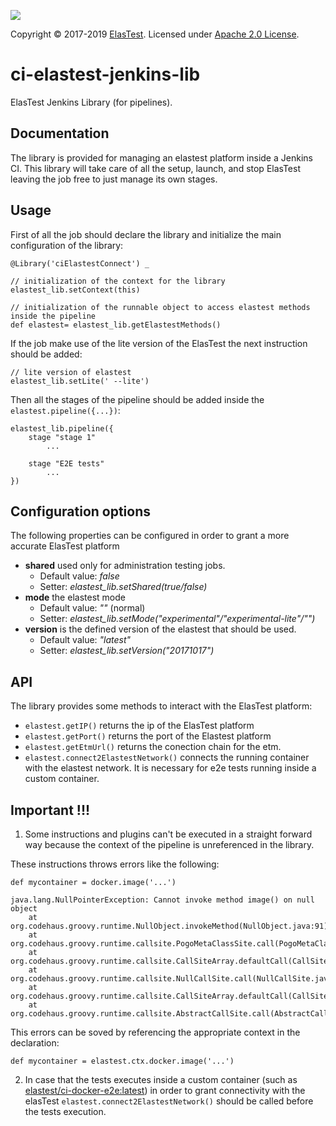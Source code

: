 [![][ElasTest Logo]][ElasTest]

Copyright © 2017-2019 [ElasTest]. Licensed under [Apache 2.0 License].

ci-elastest-jenkins-lib
==============================

ElasTest Jenkins Library (for pipelines).

Documentation
-----------------

The library is provided for managing an elastest platform inside a Jenkins CI. This library will take care of all the 
setup, launch, and stop ElasTest leaving the job free to just manage its own stages.


Usage
-----------------

First of all the job should declare the library and initialize the main configuration of the library:

```
@Library('ciElastestConnect') _

// initialization of the context for the library
elastest_lib.setContext(this)

// initialization of the runnable object to access elastest methods inside the pipeline
def elastest= elastest_lib.getElastestMethods()

```

If the job make use of the lite version of the ElasTest the next instruction should be added:
```
// lite version of elastest
elastest_lib.setLite(' --lite') 
```

Then all the stages of the pipeline should be added inside the `elastest.pipeline({...})`:
```
elastest_lib.pipeline({
	stage "stage 1"
		...
		
	stage "E2E tests"
		...
})
```

Configuration options
-----------------------
The following properties can be configured in order to grant a more accurate ElasTest platform
* 	__shared__ used only for administration testing jobs. 
	*	Default value: _false_
	* Setter: _elastest_lib.setShared(true/false)_
*	__mode__ the elastest mode
	* Default value: _""_  (normal)
	* Setter: _elastest_lib.setMode("experimental"/"experimental-lite"/"")_ 
*	__version__ is the defined version of the elastest that should be used.
	* Default value: _"latest"_
	* Setter: _elastest_lib.setVersion("20171017")_ 


API
----------------

The library provides some methods to interact with the ElasTest platform:
* `elastest.getIP()` returns the ip of the ElasTest platform
* `elastest.getPort()` returns the port of the Elastest platform
* `elastest.getEtmUrl()` returns the conection chain for the etm.
* `elastest.connect2ElastestNetwork()` connects the running container with the elastest network. It is necessary for e2e tests running inside a custom container.


Important !!!
----------------
1. Some instructions and plugins can't be executed in a straight forward way because the context of the pipeline
is unreferenced in the library. 

These instructions throws errors like the following:
```
def mycontainer = docker.image('...')

java.lang.NullPointerException: Cannot invoke method image() on null object
	at org.codehaus.groovy.runtime.NullObject.invokeMethod(NullObject.java:91)
	at org.codehaus.groovy.runtime.callsite.PogoMetaClassSite.call(PogoMetaClassSite.java:48)
	at org.codehaus.groovy.runtime.callsite.CallSiteArray.defaultCall(CallSiteArray.java:48)
	at org.codehaus.groovy.runtime.callsite.NullCallSite.call(NullCallSite.java:35)
	at org.codehaus.groovy.runtime.callsite.CallSiteArray.defaultCall(CallSiteArray.java:48)
	at org.codehaus.groovy.runtime.callsite.AbstractCallSite.call(AbstractCallSite.java:113)
```

This errors can be soved by referencing the appropriate context in the declaration:
```
def mycontainer = elastest.ctx.docker.image('...')
```

2. In case that the tests executes inside a custom container (such as [elastest/ci-docker-e2e:latest](https://hub.docker.com/r/elastest/ci-docker-e2e/)) in order to grant connectivity with the elasTest `elastest.connect2ElastestNetwork()` should be called before the tests execution.


[Apache 2.0 License]: http://www.apache.org/licenses/LICENSE-2.0
[ElasTest]: http://elastest.io/
[ElasTest Logo]: http://elastest.io/images/logos_elastest/elastest-logo-gray-small.png
[ElasTest Twitter]: https://twitter.com/elastestio
[GitHub ElasTest Group]: https://github.com/elastest
